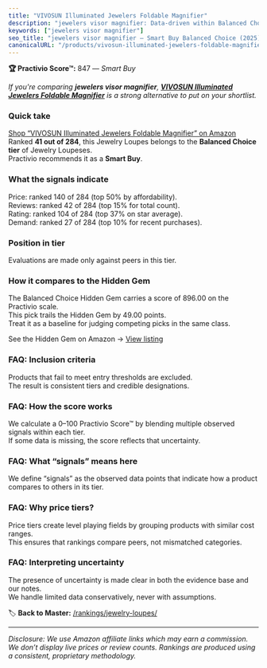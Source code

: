 ```yaml
---
title: "VIVOSUN Illuminated Jewelers Foldable Magnifier"
description: "jewelers visor magnifier: Data-driven within Balanced Choice ranking using the Practivio Score™. Positioned by quality, value, demand, findability, momentum."
keywords: ["jewelers visor magnifier"]
seo_title: "jewelers visor magnifier — Smart Buy Balanced Choice (2025)"
canonicalURL: "/products/vivosun-illuminated-jewelers-foldable-magnifier-B07VK287M6/"
---
```


**🏆 Practivio Score™:** 847 — _Smart Buy_


*If you're comparing **jewelers visor magnifier**, **[VIVOSUN Illuminated Jewelers Foldable Magnifier](https://www.amazon.com/dp/B07VK287M6?tag=practivio-20)** is a strong alternative to put on your shortlist.*
### Quick take
[Shop “VIVOSUN Illuminated Jewelers Foldable Magnifier” on Amazon](https://www.amazon.com/dp/B07VK287M6?tag=practivio-20)
Ranked **41 out of 284**, this Jewelry Loupes belongs to the **Balanced Choice tier** of Jewelry Loupeses.  
Practivio recommends it as a **Smart Buy**.

### What the signals indicate
Price: ranked 140 of 284 (top 50% by affordability).  
Reviews: ranked 42 of 284 (top 15% for total count).  
Rating: ranked 104 of 284 (top 37% on star average).  
Demand: ranked 27 of 284 (top 10% for recent purchases).

### Position in tier
Evaluations are made only against peers in this tier.

### How it compares to the Hidden Gem
The Balanced Choice Hidden Gem carries a score of 896.00 on the Practivio scale.  
This pick trails the Hidden Gem by 49.00 points.  
Treat it as a baseline for judging competing picks in the same class.  

See the Hidden Gem on Amazon → [View listing](https://www.amazon.com/dp/B08XXF1VCS?tag=practivio-20)

### FAQ: Inclusion criteria
Products that fail to meet entry thresholds are excluded.  
The result is consistent tiers and credible designations.

### FAQ: How the score works
We calculate a 0–100 Practivio Score™ by blending multiple observed signals within each tier.  
If some data is missing, the score reflects that uncertainty.

### FAQ: What “signals” means here
We define “signals” as the observed data points that indicate how a product compares to others in its tier.

### FAQ: Why price tiers?
Price tiers create level playing fields by grouping products with similar cost ranges.  
This ensures that rankings compare peers, not mismatched categories.

### FAQ: Interpreting uncertainty
The presence of uncertainty is made clear in both the evidence base and our notes.  
We handle limited data conservatively, never with assumptions.


🏷️ **Back to Master:** [/rankings/jewelry-loupes/](/rankings/jewelry-loupes/)

---
_Disclosure: We use Amazon affiliate links which may earn a commission. We don’t display live prices or review counts. Rankings are produced using a consistent, proprietary methodology._
